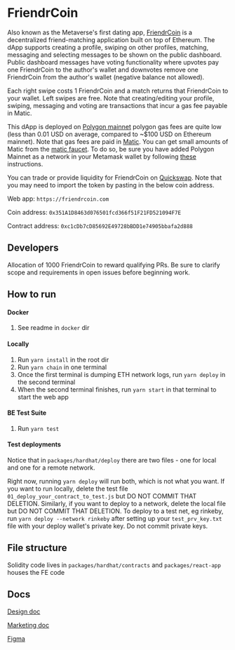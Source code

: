# FriendrCoin
Also known as the Metaverse's first dating app, [FriendrCoin](https://friendrcoin.com) is a decentralized friend-matching application built on top of Ethereum. The dApp supports creating a profile, swiping on other profiles, matching, messaging and selecting messages to be shown on the public dashboard. Public dashboard messages have voting functionality where upvotes pay one FriendrCoin to the author's wallet and downvotes remove one FriendrCoin from the author's wallet (negative balance not allowed).

Each right swipe costs 1 FriendrCoin and a match returns that FriendrCoin to your wallet. Left swipes are free. Note that creating/editing your profile, swiping, messaging and voting are transactions that incur a gas fee payable in Matic.

This dApp is deployed on [Polygon mainnet](https://polygon.technology/) polygon gas fees are quite low (less than 0.01 USD on average, compared to ~$100 USD on Ethereum mainnet). Note that gas fees are paid in [Matic](https://coinmarketcap.com/currencies/polygon/). You can get small amounts of Matic from the [matic faucet](https://matic.supply/). To do so, be sure you have added Polygon Mainnet as a network in your Metamask wallet by following [these](https://docs.polygon.technology/docs/develop/metamask/config-polygon-on-metamask/) instructions.

You can trade or provide liquidity for FriendrCoin on [Quickswap](https://quickswap.exchange/). Note that you may need to import the token by pasting in the below coin address.

Web app: `https://friendrcoin.com`

Coin address: `0x351A1D8463d076501fcd366f51F21FD521094F7E`

Contract address: `0xc1cDb7cD85692E49728bBDD1e74905bbafa2d888`

## Developers
Allocation of 1000 FriendrCoin to reward qualifying PRs. Be sure to clarify scope and requirements in open issues before beginning work.

## How to run
#### Docker
1. See readme in `docker` dir
#### Locally
1. Run `yarn install` in the root dir
2. Run `yarn chain` in one terminal
3. Once the first terminal is dumping ETH network logs, run `yarn deploy` in the second terminal
4. When the second terminal finishes, run `yarn start` in that terminal to start the web app

#### BE Test Suite
1. Run `yarn test`

#### Test deployments
Notice that in `packages/hardhat/deploy` there are two files - one for local and one for a remote network.

Right now, running `yarn deploy` will run both, which is not what you want. If you want to run locally, delete the test file `01_deploy_your_contract_to_test.js` but DO NOT COMMIT THAT DELETION. Similarly, if you want to deploy to a network, delete the local file but DO NOT COMMIT THAT DELETION. To deploy to a test net, eg rinkeby, run `yarn deploy --network rinkeby` after setting up your `test_prv_key.txt` file with your deploy wallet's private key. Do not commit private keys.

## File structure
Solidity code lives in `packages/hardhat/contracts` and `packages/react-app` houses the FE code

## Docs

[Design doc](https://docs.google.com/document/d/1dK7VgTm8u8EnxTcnLr6IJ1oO5Dabo6-Zlrjw39kxWdQ/edit?usp=sharing)

[Marketing doc](https://docs.google.com/document/d/1j1zncLV9bOxah-RwL6pvQE5fU5MIwoYLLpjnd2uhyH8/edit?usp=sharing)

[Figma](https://www.figma.com/file/AQxlyKqiQvVT5SKpTLV2js/Friendr-Chain?node-id=8%3A233)
